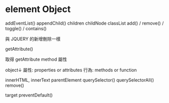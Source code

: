 # element Object

addEventList()
appendChild()
children
childNode
classList
add() / remove() / toggle() / contains()

與 JQUERY 的新增刪除一樣



getAttribute()

取得 getAttribute method 屬性

object↓
屬性: properties or attributes
行為: methods or function 



innerHTML, innerText
parentElement
querySelector()
querySelectorAll()
remove()


target
preventDefault()